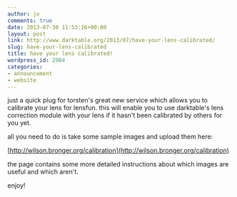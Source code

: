 ```yaml
---
author: jo
comments: true
date: 2013-07-30 11:53:16+00:00
layout: post
link: http://www.darktable.org/2013/07/have-your-lens-calibrated/
slug: have-your-lens-calibrated
title: have your lens calibrated!
wordpress_id: 2984
categories:
- announcement
- website
---
```


just a quick plug for torsten's great new service which allows you to calibrate your lens for lensfun. this will enable you to use darktable's lens correction module with your lens if it hasn't been calibrated by others for you yet.

all you need to do is take some sample images and upload them here:

[http://wilson.bronger.org/calibration](http://wilson.bronger.org/calibration)

the page contains some more detailed instructions about which images are useful and which aren't.

enjoy!
